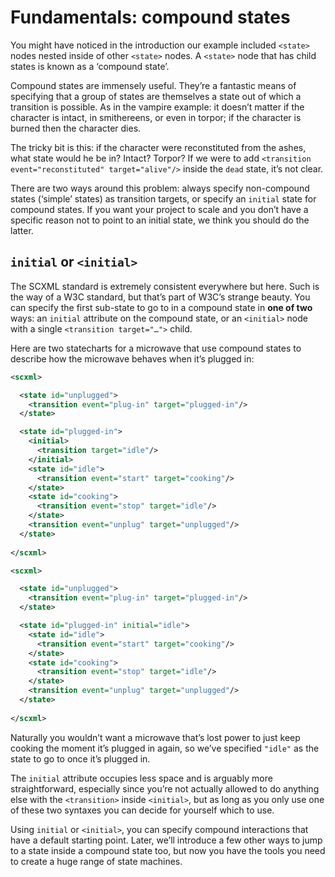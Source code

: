 # Fundamentals: compound states

You might have noticed in the introduction our example included `<state>` nodes nested inside of other `<state>` nodes. A `<state>` node that has child states is known as a ‘compound state’.

Compound states are immensely useful. They’re a fantastic means of specifying that a group of states are themselves a state out of which a transition is possible. As in the vampire example: it doesn’t matter if the character is intact, in smithereens, or even in torpor; if the character is burned then the character dies.

The tricky bit is this: if the character were reconstituted from the ashes, what state would he be in? Intact? Torpor? If we were to add `<transition event="reconstituted" target="alive"/>` inside the `dead` state, it’s not clear.

There are two ways around this problem: always specify non-compound states (‘simple’ states) as transition targets, or specify an `initial` state for compound states. If you want your project to scale and you don’t have a specific reason not to point to an initial state, we think you should do the latter.

## `initial` or `<initial>`

The SCXML standard is extremely consistent everywhere but here. Such is the way of a W3C standard, but that’s part of W3C’s strange beauty. You can specify the first sub-state to go to in a compound state in **one of two** ways: an `initial` attribute on the compound state, or an `<initial>` node with a single `<transition target="…">` child.

Here are two statecharts for a microwave that use compound states to describe how the microwave behaves when it’s plugged in:

```xml
<scxml>

  <state id="unplugged">
    <transition event="plug-in" target="plugged-in"/>
  </state>

  <state id="plugged-in">
    <initial>
      <transition target="idle"/>
    </initial>
    <state id="idle">
      <transition event="start" target="cooking"/>
    </state>
    <state id="cooking">
      <transition event="stop" target="idle"/>
    </state>
    <transition event="unplug" target="unplugged"/>
  </state>
  
</scxml>
```


```xml
<scxml>

  <state id="unplugged">
    <transition event="plug-in" target="plugged-in"/>
  </state>

  <state id="plugged-in" initial="idle">
    <state id="idle">
      <transition event="start" target="cooking"/>
    </state>
    <state id="cooking">
      <transition event="stop" target="idle"/>
    </state>
    <transition event="unplug" target="unplugged"/>
  </state>
  
</scxml>
```

Naturally you wouldn’t want a microwave that’s lost power to just keep cooking the moment it’s plugged in again, so we’ve specified `"idle"` as the state to go to once it’s plugged in.

The `initial` attribute occupies less space and is arguably more straightforward, especially since you’re not actually allowed to do anything else with the `<transition>` inside `<initial>`, but as long as you only use one of these two syntaxes you can decide for yourself which to use.

Using `initial` or `<initial>`, you can specify compound interactions that have a default starting point. Later, we’ll introduce a few other ways to jump to a state inside a compound state too, but now you have the tools you need to create a huge range of state machines.